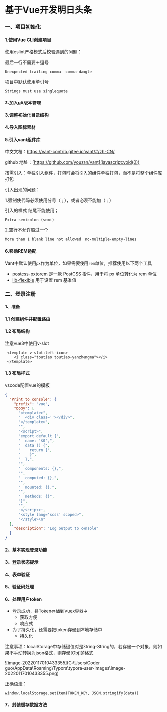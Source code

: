 # 基于Vue开发明日头条

### 一、项目初始化

#### 1.使用Vue CLI创建项目

使用eslint严格模式后校验遇到的问题：

最后一行不需要＋逗号

```
Unexpected trailing comma  comma-dangle
```

项目中默认使用单引号

```
Strings must use singlequote
```



#### 2.加入git版本管理



#### 3.调整初始化目录结构



#### 4.导入图标素材



#### 5.引入vant组件库

中文文档：https://vant-contrib.gitee.io/vant/#/zh-CN/

github 地址：[https://github.com/youzan/vant](javascript:void(0))



按需引入：单独引入组件，打包时会将引入的组件单独打包，而不是将整个组件库打包



引入出现的问题：

1.强制使代码必须使用分号（ ; ），或者必须不能加（ ; ）

引入的样式 结尾不能使用；

```
Extra semicolon (semi)
```



2.空行不允许超过一个

```
More than 1 blank line not allowed  no-multiple-empty-lines
```



#### 6.移动REM适配

Vant中默认使用`px`作为单位，如果需要使用`rem`单位，推荐使用以下两个工具

- [postcss-pxtorem](https://github.com/cuth/postcss-pxtorem) 是一款 PostCSS 插件，用于将 px 单位转化为 rem 单位
- [lib-flexible](https://github.com/amfe/lib-flexible) 用于设置 rem 基准值





### 二、登录注册

#### 1、准备

#### 1.1 创建组件并配置路由

#### 1.2 布局结构

注意vue3中使用v-slot

```vue
 <template v-slot:left-icon>
 	<i class="toutiao toutiao-yanzhengma"></i>
 </template>
```



#### 1.3 布局样式



vscode配置vue的模板

```json
{
  "Print to console": {
    "prefix": "vue",
    "body": [
      "<template>",
      "  <div class=''></div>",
      "</template>",
      "",
      "<script>",
      "export default {",
      "  name: '$0',",
      "  data () {",
      "    return {",
      "    }",
      "  },",
      "",
      "  components: {},",
      "",
      "  computed: {},",
      "",
      "  mounted: {},",
      "",
      "  methods: {}",
      "}",
      "",
      "</script>",
      "<style lang='scss' scoped>",
      "</style>\n"
  ],
    "description": "Log output to console"
  }
}
```



#### 2、基本实现登录功能



#### 3、登录状态提示



#### 4、表单验证



#### 5、验证码处理



#### 6、处理用户token

- 登录成功，将Token存储到Vuex容器中
  - 获取方便
  - 响应式
- 为了持久化，还需要把token存储到本地存储中
  - 持久化

注意事项：localStorage中存储键值对是String-String的，若存储一个对象，则如果不手动转换为json格式，则存储[Obj]的格式

![image-20220117010433355](C:\Users\Coder guo\AppData\Roaming\Typora\typora-user-images\image-20220117010433355.png)



正确语法：

```vue
window.localStorage.setItem(TOKEN_KEY, JSON.stringify(data))

```



#### 7、封装缓存数据方法